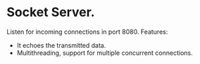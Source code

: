 # Socket Server.
Listen for incoming connections in port 8080.
Features:
- It echoes the transmitted data.
- Multithreading, support for multiple concurrent connections.
